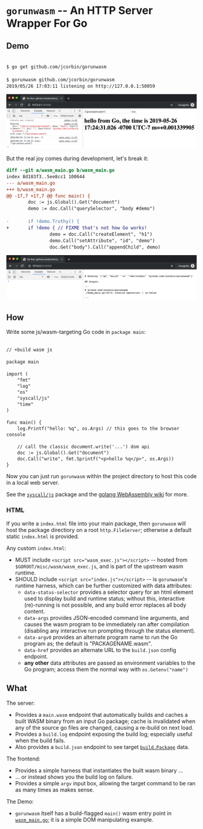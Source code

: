 # `gorunwasm` -- An HTTP Server Wrapper For Go

## Demo

```bash

$ go get github.com/jcorbin/gorunwasm

$ gorunwasm github.com/jcorbin/gorunwasm
2019/05/26 17:03:11 listening on http://127.0.0.1:50059
```

![Then open the browser](demo.png)

But the real joy comes during development, let's break it:

```diff
diff --git a/wasm_main.go b/wasm_main.go
index 8d183f3..5ee8cc1 100644
--- a/wasm_main.go
+++ b/wasm_main.go
@@ -17,7 +17,7 @@ func main() {
        doc := js.Global().Get("document")
        demo := doc.Call("querySelector", "body #demo")

-       if !demo.Truthy() {
+       if !demo { // FIXME that's not how Go works!
                demo = doc.Call("createElement", "h1")
                demo.Call("setAttribute", "id", "demo")
                doc.Get("body").Call("appendChild", demo)
```

![Now refresh the browser](no_truthy.png)

## How

Write some js/wasm-targeting Go code in `package main`:

```golang

// +build wasm js

package main

import (
	"fmt"
	"log"
	"os"
	"syscall/js"
	"time"
)

func main() {
	log.Printf("hello: %q", os.Args) // this goes to the browser console

	// call the classic document.write('...') dom api
	doc := js.Global().Get("document")
	doc.Call("write", fmt.Sprintf("<p>hello %q</p>", os.Args))
}
```

Now you can just run `gorunwasm` within the project directory to host this code
in a local web server.

See the [`syscall/js`][syscall_js] package and the [golang WebAssembly
wiki][golang_wasm_wiki] for more.

### HTML

If you write a `index.html` file into your main package, then `gorunwasm` will
host the package directiory on a root `http.FileServer`; otherwise a default
static `index.html` is provided.

Any custom `index.html`:
- MUST include `<script src="wasm_exec.js"></script>` -- hosted from
  `$GOROOT/misc/wasm/wasm_exec.js`, and is part of the upstream wasm
  runtime.
- SHOULD include `<script src="index.js"></script>` -- is `gorunwasm`'s runtime
  harness, which can be further customized with data attributes:
  - `data-status-selector` provides a selector query for an html element used
    to display build and runtime status; without this, interactive (re)-running
    is not possible, and any build error replaces all body content.
  - `data-args` provides JSON-encoded command line arguments, and causes the
    wasm program to be immediately ran after compilation (disabling any
    interactive run prompting through the status element).
  - `data-argv0` provides an alternate program name to run the Go program as;
    the default is "PACKAGENAME.wasm".
  - `data-href` provides an alternate URL to the `build.json` config endpoint.
  - **any other** data attributes are passed as environment variables to the Go
    program; access them the normal way with `os.Getenv("name")`

## What

The server:

- Provides a `main.wasm` endpoint that automatically builds and caches a built
  WASM binary from an input Go package; cache is invalidated when any of the
  source go files are changed, causing a re-build on next load.
- Provides a `build.log` endpoint exposing the build log; especially useful
  when the build fails.
- Also provides a `build.json` endpoint to see target
  [`build.Package`][golang_build_package] data.

The frontend:

- Provides a simple harness that instantiates the built wasm binary ...
- ... or instead shows you the build log on failure.
- Provides a simple `argv` input box, allowing the target command to be ran as
  many times as makes sense.

The Demo:

- `gorunwasm` itself has a build-flagged `main()` wasm entry point in
  [`wasm_main.go`](wasm_main.go); it is a simple DOM manipulating example.

[golang_build_package]: https://golang.org/pkg/go/build/#Package
[golang_wasm_wiki]: https://github.com/golang/go/wiki/WebAssembly
[syscall_js]: https://golang.org/pkg/syscall/js/
